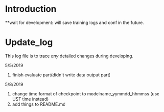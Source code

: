 # Introduction

**wait for development: will save training logs and conf in the future.

# Update_log

This log file is to trace *any* detailed changes during developing.

5/5/2019

1. finish evaluate part(didn't write data output part)

5/8/2019

1. change time format of checkpoint to modelname_yymmdd_hhmmss (use UST time instead)
2. add things to README.md